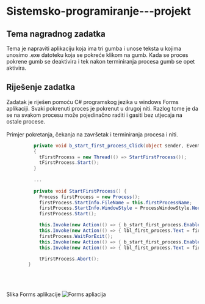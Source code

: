 # Sistemsko-programiranje---projekt

## Tema nagradnog zadatka

Tema je napraviti aplikaciju koja ima tri gumba i unose teksta u kojima unosimo .exe datoteku koja se pokreće klikom na gumb. Kada se proces pokrene gumb se deaktivira i tek nakon terminiranja procesa gumb se opet aktivira.

## Riješenje zadatka

Zadatak je riješen pomoću C# programskog jezika u windows Forms aplikaciji. Svaki pokrenuti proces je pokrenut u drugoj niti. Razlog tome je da se na svakom procesu može pojedinačno raditi i gasiti bez utjecaja na ostale procese.
<br>
<br>
Primjer pokretanja, čekanja na završetak i terminiranja procesa i niti.
```C#
          private void b_start_first_process_Click(object sender, EventArgs e)
          {
            tFirstProcess = new Thread(() => StartFirstProcess());
            tFirstProcess.Start();
          }
          
          ...
          
          private void StartFirstProcess() {
            Process firstProcess = new Process();
            firstProcess.StartInfo.FileName = this.firstProcessName;
            firstProcess.StartInfo.WindowStyle = ProcessWindowStyle.Normal;
            firstProcess.Start();

            this.Invoke(new Action(() => { b_start_first_process.Enabled = false; }));
            this.Invoke(new Action(() => { lbl_first_process.Text = firstProcessName + " has been started!"; }));
            firstProcess.WaitForExit();
            this.Invoke(new Action(() => { b_start_first_process.Enabled = true; }));
            this.Invoke(new Action(() => { lbl_first_process.Text = firstProcessName + " has been terminated!"; }));

            tFirstProcess.Abort();
        }
```
<br>
<br>

Slika Forms aplikacije
![Forms apliacija](https://user-images.githubusercontent.com/93555102/168383643-4a3e7a38-1836-40f8-a040-fbf781968bf7.png)
